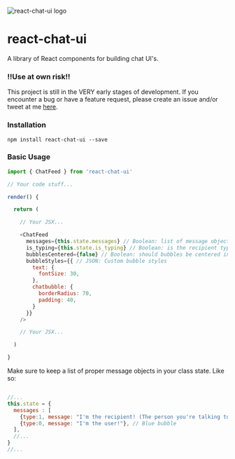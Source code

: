 ![react-chat-ui logo](https://i.imgur.com/YhPrFWw.png)

# react-chat-ui
A library of React components for building chat UI's.

### !!Use at own risk!!
This project is still in the VERY early stages of development. If you encounter a bug or have a feature request, please create an issue and/or tweet at me [here](http://twitter.com/brandonmowat).

### Installation
`npm install react-chat-ui --save`

### Basic Usage
```javascript
import { ChatFeed } from 'react-chat-ui'

// Your code stuff...

render() {

  return (

    // Your JSX...

    <ChatFeed
      messages={this.state.messages} // Boolean: list of message objects
      is_typing={this.state.is_typing} // Boolean: is the recipient typing
      bubblesCentered={false} // Boolean: should bubbles be centered in the feed (default is false)
      bubbleStyles={{ // JSON: Custom bubble styles
        text: {
          fontSize: 30,
        },
        chatbubble: {
          borderRadius: 70,
          padding: 40,
        }
      }}
    />

    // Your JSX...

  )

}
```

Make sure to keep a list of proper message objects in your class state.
Like so:
```javascript

//...
this.state = {
  messages : [
    {type:1, message: "I'm the recipient! (The person you're talking to)"}, // Gray bubble
    {type:0, message: "I'm the user!"}, // Blue bubble
  ],
  //...
}
//...

```
